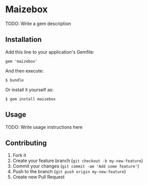 # Maizebox

TODO: Write a gem description

## Installation

Add this line to your application's Gemfile:

    gem 'maizebox'

And then execute:

    $ bundle

Or install it yourself as:

    $ gem install maizebox

## Usage

TODO: Write usage instructions here

## Contributing

1. Fork it
2. Create your feature branch (`git checkout -b my-new-feature`)
3. Commit your changes (`git commit -am 'Add some feature'`)
4. Push to the branch (`git push origin my-new-feature`)
5. Create new Pull Request
